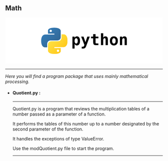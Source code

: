 <h2> Math </h2>

<img src="../logo.png"></img>

<hr>

<em>Here you will find a program package that uses mainly mathematical processing.</em>

<ul>

  <li><h4> Quotient.py : </h4> </li><hr>
  
  <p>Quotient.py is a program that reviews the multiplication tables of a number passed as a parameter of a function.</p>

  <p>It performs the tables of this number up to a number designated by the second parameter of the function.</p>

  <p>It handles the exceptions of type ValueError.</p>

  <p>Use the modQuotient.py file to start the program.</p>

  <hr>


</ul>
